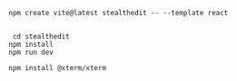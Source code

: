     npm create vite@latest stealthedit -- --template react


     cd stealthedit
    npm install
    npm run dev

    npm install @xterm/xterm

    
